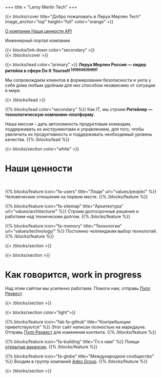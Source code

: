 +++
title = "Leroy Merlin Tech"
+++

{{< blocks/cover title="Добро пожаловать в Леруа Мерлен Tech" image_anchor="top" height="full" color="orange" >}}
<div class="mx-auto">
	<a class="btn btn-lg btn-secondary mr-3 mb-4" href="about/">
		<i class="fas fa-caret-square-up mr-2 "></i> О компании
	</a>
	<a class="btn btn-lg btn-warning mr-3 mb-4" href="values/">
		Наши ценности
	</a>
	<a class="btn btn-lg btn-info mr-3 mb-4" href="api/">
		<i class="fas fa-location-arrow mr-2 "></i> API
	</a>
	<p class="lead" id="main-subtitle">Инженeрный портал компании</p>
	{{< blocks/link-down color="secondary" >}}
	
</div>
{{< /blocks/cover >}}

{{< blocks/lead color="primary" >}}
**Леруа Мерлен Россия — лидер ритейла в сфере Do It Yourself <sup>[[определение]](https://ru.wikipedia.org/wiki/DIY)</sup>**

Мы сопровождаем клиентов в формировании безопасности и уюта у себя дома любым удобным для них способом независимо от ситуации в мире.

{{< /blocks/lead >}}

{{% blocks/lead color="secondary" %}}
Как IT, мы строим **Ритейлер — технологическую компанию-платформу**.

Наша миссия – дать автономность продуктовым командам, поддерживать их инструментами и управлением, для того, чтобы увеличить их продуктивность и поддерживать необходимый уровень качества.
{{% /blocks/lead %}}

{{< blocks/section color="white" >}}

<div class="col-12">
<h1 class="text-center">Наши ценности</h1><br />
</div>

{{% blocks/feature icon="fa-users" title="Люди" url="values/people/" %}}
Человеческие отношения на первом месте.
{{% /blocks/feature %}}

{{% blocks/feature icon="fa-sitemap" title="Архитектура" url="values/architecture/" %}}
Строим долгосрочные решения и работаем над техническим долгом.
{{% /blocks/feature %}}

{{% blocks/feature icon="fa-memory" title="Технологии" url="values/technology/" %}}
Постоянно челленджим выбор технологий.
{{% /blocks/feature %}}

{{< /blocks/section >}}


{{< blocks/section >}}
<div class="col">
<h1 class="text-center">Как говорится, work in progress</h1>
<div class="text-center">Над этим сайтом мы усиленно работаем. Помоги нам, отправь <a href="https://github.com/adeo/lmru--tech/pulls">Пулл Реквест</a>.</div>
</div>

{{< /blocks/section >}}

{{< blocks/section color="light">}}

{{% blocks/feature icon="fab fa-github" title="Контрибьюции приветствуются" %}}
Этот сайт написан полностью на маркдауне. <br /> Отправь [Пулл Реквест](https://github.com/adeo/lmru--tech/pulls) для изменения контента.
{{% /blocks/feature %}}


{{% blocks/feature icon="fa-building" title="Го к нам" %}}
Поищи [открытые вакансии](https://hh.ru/search/vacancy?text=%D0%9B%D0%B5%D1%80%D1%83%D0%B0%20%D0%9C%D0%B5%D1%80%D0%BB%D0%B5%D0%BD&search_field=company_name&specialization=1).
{{% /blocks/feature %}}

{{% blocks/feature icon="fa-globe" title="Международное сообщество" %}}
Входим в группу компаний [Adeo Group](https://www.adeo.com/).
{{% /blocks/feature %}}

{{< /blocks/section >}}
